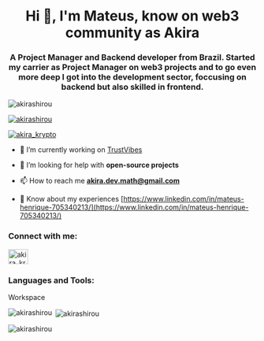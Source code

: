 <h1 align="center">Hi 👋, I'm Mateus, know on web3 community as Akira</h1>
<h3 align="center">A Project Manager and Backend developer from Brazil. Started my carrier as Project Manager on web3 projects and to go even more deep I got into the development sector, foccusing on backend but also skilled in frontend.</h3>

<p align="left"> <img src="https://komarev.com/ghpvc/?username=akirashirou&label=Profile%20views&color=0e75b6&style=flat" alt="akirashirou" /> </p>

<p align="left"> <a href="https://github.com/ryo-ma/github-profile-trophy"><img src="https://github-profile-trophy.vercel.app/?username=akirashirou" alt="akirashirou" /></a> </p>

<p align="left"> <a href="https://twitter.com/akira_krypto" target="blank"><img src="https://img.shields.io/twitter/follow/akira_krypto?logo=twitter&style=for-the-badge" alt="akira_krypto" /></a> </p>

- 🔭 I’m currently working on [TrustVibes](https://trustvibes.io/)

- 🤝 I’m looking for help with **open-source projects**

- 📫 How to reach me **akira.dev.math@gmail.com**

- 📄 Know about my experiences [https://www.linkedin.com/in/mateus-henrique-705340213/](https://www.linkedin.com/in/mateus-henrique-705340213/)

<h3 align="left">Connect with me:</h3>
<p align="left">
<a href="https://twitter.com/akira_krypto" target="blank"><img align="center" src="https://raw.githubusercontent.com/rahuldkjain/github-profile-readme-generator/master/src/images/icons/Social/twitter.svg" alt="akira_krypto" height="30" width="40" /></a>
</p>

<h3 align="left">Languages and Tools:</h3>
<p>Workspace</p>
<p align="left"><a href="https://img.shields.io/badge/Linux-FCC624?style=for-the-badge&logo=linux&logoColor=black"></a></p>

<p><img align="left" src="https://github-readme-stats.vercel.app/api/top-langs?username=akirashirou&show_icons=true&locale=en&layout=compact" alt="akirashirou" /></p>

<p>&nbsp;<img align="center" src="https://github-readme-stats.vercel.app/api?username=akirashirou&show_icons=true&locale=en" alt="akirashirou" /></p>

<p><img align="center" src="https://github-readme-streak-stats.herokuapp.com/?user=akirashirou&" alt="akirashirou" /></p>
